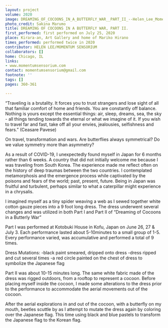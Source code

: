 ```yaml
---
layout: project
volume: 2020
image: DREAMING_OF_COCOONS_IN_A_BUTTERFLY_WAR__PART_II_--Helen_Lee_Momentum_Sensorium.jpg
photo_credit: Sakina Marumo
title: DREAMING OF COCOONS IN A BUTTERFLY WAR, PART II.
first_performed: first performed on July 25, 2020
place: Kirara-an, Art Gallery and home of Mariko Hirano
times_performed: performed twice in 2020
contributor: HELEN LEE/MOMENTUM SENSORIUM
collaborators: []
home: Chicago, IL
links:
- www.momentumsensorium.com
contact: momentumsensorium@gmail.com
footnote: ''
tags: []
pages: 360-361

---
```


“Traveling is a brutality. It forces you to trust strangers and lose sight of all that familiar comfort of home and friends. You are constantly off balance. Nothing is yours except the essential things: air, sleep, dreams, sea, the sky - all things tending towards the eternal or what we imagine of it. If you wish to travel far and fast, take off all your envies, jealousies, selfishness and fears.” (Ceasare Pavese)

On travel, transformation and wars.
Are butterflies always symmetrical? 
Do we value symmetry more than asymmetry?

As a result of COVID-19, I unexpectedly found myself in Japan for 6 months rather than 6 weeks. A country that did not initially welcome me because I was traveling from South Korea. The experience made me reflect often on the history of deep traumas between the two countries. I contemplated metamorphosis and the emergence process while captivated by the poisons and fears of the world; past, present, future. Being in Japan was fruitful and turbulent, perhaps similar to what a caterpillar might experience in a chrysalis. 

I imagined myself as a tiny spider weaving a web as I sewed together white cotton gauze pieces into a 9 foot long dress. The dress underwent several changes and was utilized in both Part I and Part II of “Dreaming of Cocoons in a Butterly War”

Part I was performed at Kotobuki House in Kofu, Japan on June 26, 27 & July 3. Each performance lasted about 5-10minutes to a small group of 1-5. Every performance varied, was accumulative and performed a total of 9 times. 

Dress Mutations:
-black paint smeared, dripped onto dress
-dress ripped and cut several times
-a red circle painted on the chest of dress to symbolize the Japanese flag

Part II was about 10-15 minutes long. The same white fabric made of the dress was rigged outdoors, from a rooftop to represent a cocoon. Before placing myself inside the cocoon, I made some alterations to the dress prior to the performance to accommodate the aerial movements out of the cocoon. 

After the aerial explorations in and out of the cocoon, with a butterfly on my mouth, beetles scuttle by as I attempt to mutate the dress again by coloring over the Japanese flag. This time using black and blue pastels to transform the Japanese flag to the Korean flag.
